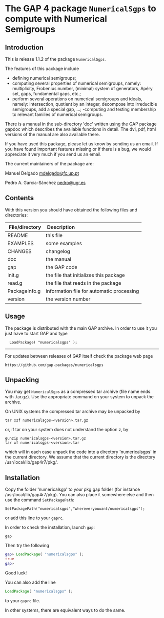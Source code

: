 The GAP 4 package `NumericalSgps` to compute with Numerical Semigroups
======================================================================

Introduction
------------

This is release 1.1.2 of  the package `NumericalSgps`.

The features of this package include

- defining numerical semigroups;
- computing several properties of numerical semigroups, namely: multiplicity, Frobenius number, (minimal) system of generators, Apéry set, gaps, fundamental gaps, etc.;
- perform several operations on numerical semigroups and ideals, namely: intersection, quotient by an integer, decompose into irreducible semigroups, add a special gap, ...;
-computing and testing membership to relevant families of numerical semigroups.

There is a manual in the sub-directory 'doc' written using the GAP package
gapdoc which describes the available functions in detail. The dvi, pdf, html
versions of the manual are also available there.

If you have used this package, please let us know by sending
us an email.  If you  have found important features missing or if there is a
bug, we would appreciate it very much if you send us an email.

The current maintainers of the package are:

Manuel Delgado			<mdelgado@fc.up.pt>

Pedro A. García-Sánchez		<pedro@ugr.es>

Contents
--------
With this version you should have obtained the following files and
directories:

| File/directory | Description |
|:-----|:------|
|README |   this file|
|EXAMPLES|	some examples|
|CHANGES|	changelog|
|doc  |	the manual|
|gap  |the GAP code|
|init.g| the file that initializes this package|
|read.g |         		the file that reads in the package|
|PackageInfo.g	| information file for automatic processing|
|version	|the version number|

Usage
-----
The package is distributed with the main GAP archive. In order to use it you
just have to start GAP and type

      LoadPackage( "numericalsgps" );

-----

For updates between releases of GAP itself check the package web page

	https://github.com/gap-packages/numericalsgps

Unpacking
---------

You may get `NumericalSgps` as a compressed tar archive (file name ends with
.tar.gz). Use the  appropriate  command  on  your system   to unpack the
archive.

On UNIX systems the compressed tar archive may be unpacked by

    tar xzf numericalsgps-<version>.tar.gz

or, if tar on your system does not understand the option z, by

    gunzip numericalsgps-<version>.tar.gz
    tar xf numericalsgps-<version>.tar

which will in each case unpack the code into a directory 'numericalsgps'
in the current directory. We assume that the current directory is the
directory /usr/local/lib/gap4r7/pkg/.

Installation
------------

Copy the folder 'numericalsgp' to your pkg gap folder (for instance /usr/local/lib/gap4r7/pkg). 
You can also place it somewhere else and then use the command `SetPackagePath`:

	SetPackagePath("numericalsgps","whereveryouwant/numericalsgps"); 

or add this line to your `gaprc`.

In order to check the installation, launch `gap`:

	gap 

Then try the following
```gap
gap> LoadPackage( "numericalsgps" );
true
gap>
```
Good luck!

You can also add the line 
```gap
LoadPackage( "numericalsgps" );
```
to your `gaprc` file.

In other systems, there are equivalent ways to do the same.
